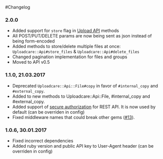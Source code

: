 #Changelog

### 2.0.0

- Added support for `store` flag in [Upload API](https://uploadcare.com/documentation/upload/) methods
- All POST/PUT/DELETE params are now being sent as json instead of being form-encoded
- Added methods to store/delete multiple files at once: `Uploadcare::Api#store_files` & `Uploadcare::Api#delete_files`
- Changed pagination implementation for files and groups
- Moved to API v0.5

### 1.1.0, 21.03.2017

- Deprecated `Uploadcare::Api::File#copy` in favor of `#internal_copy` and `#external_copy`.
- Added to new methods to Uploadcare::Api::File, #internal_copy and #external_copy.
- Added support of [secure authorization](https://uploadcare.com/documentation/rest/#request) for REST API. It is now used by default (can be overriden in config)
- Fixed middleware names that could break other gems ([#13](https://github.com/uploadcare/uploadcare-ruby/issues/13)).


### 1.0.6, 30.01.2017

- Fixed incorrect dependencies
- Added ruby version and public API key to User-Agent header (can be overriden in config)
